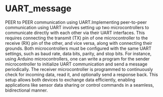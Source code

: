 # UART_message
PEER to PEER communication using UART.Implementing peer-to-peer communication using UART involves setting up two microcontrollers to communicate directly with each other via their UART interfaces. This requires connecting the transmit (TX) pin of one microcontroller to the receive (RX) pin of the other, and vice versa, along with connecting their grounds. Both microcontrollers must be configured with the same UART settings, such as baud rate, data bits, parity, and stop bits. For instance, using Arduino microcontrollers, one can write a program for the sender microcontroller to initialize UART communication and send a message periodically. The receiver microcontroller is programmed to continuously check for incoming data, read it, and optionally send a response back. This setup allows both devices to exchange data efficiently, enabling applications like sensor data sharing or control commands in a seamless, bidirectional manner.
